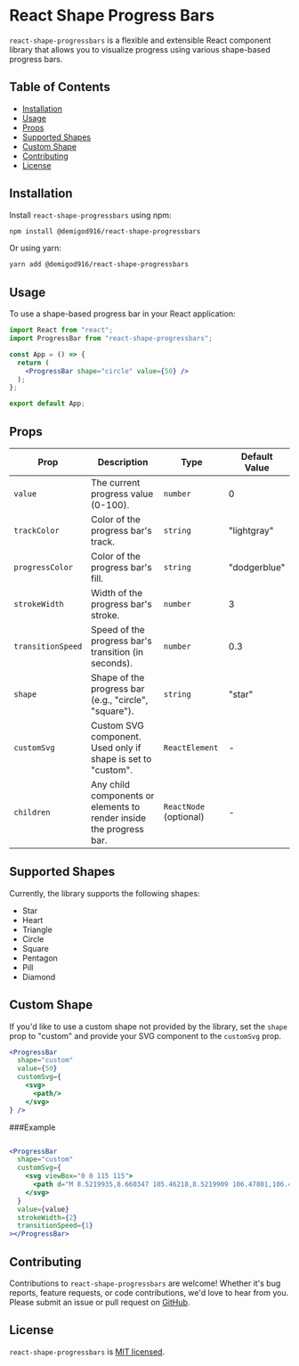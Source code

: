 # React Shape Progress Bars

`react-shape-progressbars` is a flexible and extensible React component library that allows you to visualize progress using various shape-based progress bars.

## Table of Contents

- [Installation](#installation)
- [Usage](#usage)
- [Props](#props)
- [Supported Shapes](#supported-shapes)
- [Custom Shape](#custom-shape)
- [Contributing](#contributing)
- [License](#license)

## Installation

Install `react-shape-progressbars` using npm:

```bash
npm install @demigod916/react-shape-progressbars
```

Or using yarn:

```bash
yarn add @demigod916/react-shape-progressbars
```

## Usage

To use a shape-based progress bar in your React application:

```jsx
import React from "react";
import ProgressBar from "react-shape-progressbars";

const App = () => {
  return (
    <ProgressBar shape="circle" value={50} />
  );
};

export default App;
```

## Props

| Prop              | Description                                                         | Type                         | Default Value   |
|-------------------|---------------------------------------------------------------------|------------------------------|-----------------|
| `value`           | The current progress value (0-100).                                 | `number`                     | 0               |
| `trackColor`      | Color of the progress bar's track.                                  | `string`                     | "lightgray"     |
| `progressColor`   | Color of the progress bar's fill.                                   | `string`                     | "dodgerblue"    |
| `strokeWidth`     | Width of the progress bar's stroke.                                 | `number`                     | 3               |
| `transitionSpeed` | Speed of the progress bar's transition (in seconds).                 | `number`                     | 0.3             |
| `shape`           | Shape of the progress bar (e.g., "circle", "square").               | `string`                     | "star"          |
| `customSvg`       | Custom SVG component. Used only if shape is set to "custom".        | `ReactElement`            | -               |
| `children`        | Any child components or elements to render inside the progress bar. | `ReactNode` (optional) | -               |

## Supported Shapes

Currently, the library supports the following shapes:

- Star
- Heart
- Triangle
- Circle
- Square
- Pentagon
- Pill
- Diamond

## Custom Shape

If you'd like to use a custom shape not provided by the library, set the `shape` prop to "custom" and provide your SVG component to the `customSvg` prop.

```jsx
<ProgressBar
  shape="custom"
  value={50}
  customSvg={
    <svg>
      <path/>
    </svg>
} />
```

###Example

```jsx

<ProgressBar
  shape="custom"
  customSvg={
    <svg viewBox="0 0 115 115">
      <path d="M 8.5219935,8.660347 105.46218,8.5219909 106.47801,106.47801 10.553674,105.37116 9.8280725,12.119245 H 97.770808 l 1.01584,87.579322 -84.024494,-1.106847 -0.87072,-82.875219 h 78.364818 l 0.87072,79.554676 -74.736817,-1.38356 -0.14512,-74.573862 68.061295,0.138357 1.160961,69.731403 -65.739375,-1.38356 V 21.942519 l 58.048012,0.415068 1.596321,61.845114 -54.420011,-1.660273 -0.435361,-56.864299 47.744491,0.276712 1.451201,52.713621 -43.245771,-1.798628 -0.29024,-46.625958 34.393448,0.69178 1.741441,39.569804 -30.475207,-2.07534 -0.58048,-33.620497 23.509446,1.521915 1.160959,28.639684 -20.461925,-2.07534 0.14512,-22.413665 16.108324,0.415068 0.29024,18.124631 -12.915682,-1.660273 -0.435361,-9.823272 h 8.852322 l -0.290241,8.301358 -4.06336,-0.553424 -0.14512,-4.565747" />
    </svg>
  }
  value={value}
  strokeWidth={2}
  transitionSpeed={1}
></ProgressBar>
```

## Contributing

Contributions to `react-shape-progressbars` are welcome! Whether it's bug reports, feature requests, or code contributions, we'd love to hear from you. Please submit an issue or pull request on [GitHub](https://github.com/Demigod916/react-shape-progressbars).

## License

`react-shape-progressbars` is [MIT licensed](./LICENSE).
